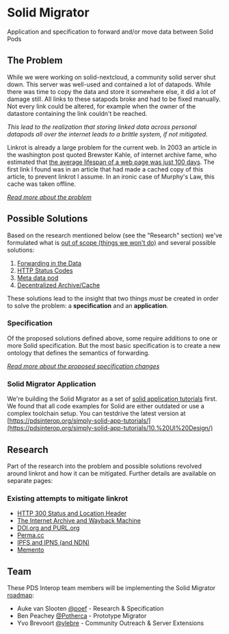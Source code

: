 # Solid Migrator

Application and specification to forward and/or move data between Solid Pods

## The Problem

While we were working on solid-nextcloud, a community solid server shut down. This server was well-used and contained a lot of datapods. While there was time to copy the data and store it somewhere else, it did a lot of damage still. All links to these satapods broke and had to be fixed manually. Not every link could be altered, for example when the owner of the datastore containing the link couldn't be reached.

*This lead to the realization that storing linked data across personal datapods all over the internet leads to a brittle system, if not mitigated.* 

Linkrot is already a large problem for the current web. In 2003 an article in the washington post quoted Brewster Kahle, of internet archive fame, who estimated that [the average lifespan of a web page was just 100 days](https://www.washingtonpost.com/archive/politics/2003/11/24/on-the-web-research-work-proves-ephemeral/959c882f-9ad0-4b36-88cd-fb7411db118d/). The first link I found was in an article that had made a cached copy of this article, to prevent linkrot I assume. In an ironic case of Murphy's Law, this cache was taken offline.

[_Read more about the problem_](problem.md)

## Possible Solutions

Based on the research mentioned below (see the "Research" section) we've formulated
what is [out of scope (things we won't do)](out-of-scope.md) and several possible solutions:

1. [Forwarding in the Data](Solutions/1-forwarding.md)
2. [HTTP Status Codes](Solutions/2-http.md)
3. [Meta data pod](Solutions/3-meta-pod.md)
4. [Decentralized Archive/Cache](Solutions/4-decentralized-cache.md)

These solutions lead to the insight that two things _must_ be created in order to
solve the problem: a **specification** and an **application**.

### Specification

Of the proposed solutions defined above, some require additions to one or more Solid specification. But the most basic specification is to create a new ontology that defines the semantics of forwarding. 

[_Read more about the proposed specification changes_](specification-changes.md)

### Solid Migrator Application

We're building the Solid Migrator as a set of [solid application tutorials](https://github.com/pdsinterop/simply-solid-app-tutorials) first. We found that all code examples for Solid are either outdated or use a complex toolchain setup. 
You can testdrive the latest version at [https://pdsinterop.org/simply-solid-app-tutorials/](https://pdsinterop.org/simply-solid-app-tutorials/10.%20UI%20Design/)

## Research  

Part of the research into the problem and possible solutions revolved around linkrot
and how it can be mitigated. Further details are available on separate pages:

### Existing attempts to mitigate linkrot

- [HTTP 300 Status and Location Header](Research/http.md)
- [The Internet Archive and Wayback Machine](Research/internet-archive.md)
- [DOI.org and PURL.org](Research/url-redirect.md)
- [Perma.cc](Research/perma.md)
- [IPFS and IPNS (and NDN)](Research/ipfs.md)
- [Memento](Research/memento.md)

## Team

These PDS Interop team members will be implementing the Solid Migrator [roadmap](roadmap.md):

- Auke van Slooten [@poef](//github.com/poef) - Research &amp; Specification
- Ben Peachey [@Potherca](//github.com/potherca) - Prototype Migrator
- Yvo Brevoort [@ylebre](//github.com/ylebre) - Community Outreach &amp; Server Extensions
